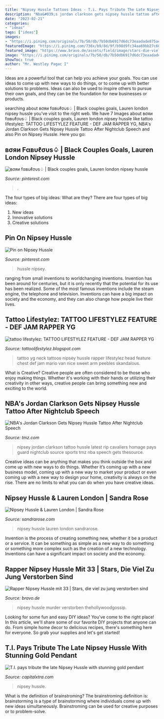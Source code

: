 ```yaml
---
title: "Nipsey Hussle Tattoos Ideas - T.i. Pays Tribute The Late Nipsey Hussle With Stunning Gold Pendant"
description: "Nba&#039;s jordan clarkson gets nipsey hussle tattoo after nightclub speech"
date: "2023-02-21"
categories:
- "ideas"
tags: ["ideas"]
images:
- "https://i.pinimg.com/originals/7b/50/db/7b50db6917d6dc73eaadade875aede60.jpg"
featuredImage: "https://i.pinimg.com/736x/b9/8d/9f/b98d9fc34aa69bb27c60d7c9f6c82df8.jpg"
featured_image: "https://www.bravo.de/assets/field/image/stars-die-viel-zu-jung-verstorben-sind-nipsey-hussle.jpg"
image: "https://i.pinimg.com/originals/7b/50/db/7b50db6917d6dc73eaadade875aede60.jpg"
ShowToc: true
author: "Mr. Westley Pagac I"
---
```



Ideas are a powerful tool that can help you achieve your goals. You can use ideas to come up with new ways to do things, or to come up with better solutions to problems. Ideas can also be used to inspire others to pursue their own goals, and they can be the foundation for new businesses or products.

	

		
searching about вσяи fαвυℓσυѕ♤ | Black couples goals, Lauren london nipsey hussle you've visit to the right web. We have 7 Images about вσяи fαвυℓσυѕ♤ | Black couples goals, Lauren london nipsey hussle like tattoo lifestylez: TATTOO LIFESTYLEZ FEATURE - DEF JAM RAPPER YG, NBA&#039;s Jordan Clarkson Gets Nipsey Hussle Tattoo After Nightclub Speech and also Pin on Nipsey Hussle. Here you go:
		
    
## вσяи Fαвυℓσυѕ♤ | Black Couples Goals, Lauren London Nipsey Hussle

<img loading=lazy src="https://i.pinimg.com/originals/7b/50/db/7b50db6917d6dc73eaadade875aede60.jpg" onerror="this.onerror=null;this.src='https://tse3.mm.bing.net/th?id=OIP.oQS6GjVYeKLQNAZo7-4CBAHaJJ&amp;pid=15.1';" alt="вσяи fαвυℓσυѕ♤ | Black couples goals, Lauren london nipsey hussle">

_Source: pinterest.com_

>. 

	

The four types of big ideas: What are they?
There are four types of big ideas: 
1. New ideas 
2. Innovative solutions 
3. Creative solutions 

    
## Pin On Nipsey Hussle

<img loading=lazy src="https://i.pinimg.com/736x/b9/8d/9f/b98d9fc34aa69bb27c60d7c9f6c82df8.jpg" onerror="this.onerror=null;this.src='https://tse3.mm.bing.net/th?id=OIP.y8oI1CNsFBkXli63ectozgHaHh&amp;pid=15.1';" alt="Pin on Nipsey Hussle">

_Source: pinterest.com_

>hussle nipsey. 

	

ranging from small inventions to worldchanging inventions.
Invention has been around for centuries, but it is only recently that the potential for its use has been realized. Some of the most famous inventions include the steam engine, the telephone and television. Inventions can have a big impact on society and the economy, and they can also change how people live their lives.

    
## Tattoo Lifestylez: TATTOO LIFESTYLEZ FEATURE - DEF JAM RAPPER YG

<img loading=lazy src="http://2.bp.blogspot.com/-Vsiu1VnA4uE/TcCQaSEJrJI/AAAAAAAAAf4/WVVAlZyc5iQ/s1600/new+yg8.jpg" onerror="this.onerror=null;this.src='https://tse3.mm.bing.net/th?id=OIP.vPsRPqqHKWk663ZQHn26_QAAAA&amp;pid=15.1';" alt="tattoo lifestylez: TATTOO LIFESTYLEZ FEATURE - DEF JAM RAPPER YG">

_Source: tattoolifestylez.blogspot.com_

>tattoo yg neck tattoos nipsey hussle rapper lifestylez head feature chest def jam mario van nice sweet arm peebles skandalous. 

	

What is Creative?
Creative people are often considered to be those who enjoy making things. Whether it's working with their hands or utilizing their creativity in other ways, creative people can bring something new and exciting to the world.

    
## NBA&#039;s Jordan Clarkson Gets Nipsey Hussle Tattoo After Nightclub Speech

<img loading=lazy src="https://images.tmz.com/2019/04/18/0418-jordan-clarkson-insta-3.jpg" onerror="this.onerror=null;this.src='https://tse2.mm.bing.net/th?id=OIP.xViWwVjRJN51lo4rZMyNoQHaFj&amp;pid=15.1';" alt="NBA&#039;s Jordan Clarkson Gets Nipsey Hussle Tattoo After Nightclub Speech">

_Source: tmz.com_

>nipsey jordan clarkson tattoo hussle latest rip cavaliers homage pays guard nightclub source sports tmz nba speech gets thesource. 

	

Creative ideas can be anything that makes you think outside the box and come up with new ways to do things. Whether it’s coming up with a new business model, coming up with a new way to market your product or even coming up with a new way to design your home, creativity is always on the rise. There are no limits to what you can do when you have creative ideas.

    
## Nipsey Hussle &amp; Lauren London | Sandra Rose

<img loading=lazy src="https://sandrarose.com/wp-content/uploads/2017/11/Nipsey-Hussle-and-Lauren-London-at-Rev-BG-1-974x1500.jpg" onerror="this.onerror=null;this.src='https://tse4.mm.bing.net/th?id=OIP.3KgxGIQiYcAjCkU6yWCKzQHaLZ&amp;pid=15.1';" alt="Nipsey Hussle &amp; Lauren London | Sandra Rose">

_Source: sandrarose.com_

>nipsey hussle lauren london sandrarose. 

	

Invention is the process of creating something new, whether it be a product or a service. It can be something as simple as a new way to do something or something more complex such as the creation of a new technology. Inventions can have a significant impact on society and the economy.

    
## Rapper Nipsey Hussle Mit 33 | Stars, Die Viel Zu Jung Verstorben Sind

<img loading=lazy src="https://www.bravo.de/assets/field/image/stars-die-viel-zu-jung-verstorben-sind-nipsey-hussle.jpg" onerror="this.onerror=null;this.src='https://tse4.mm.bing.net/th?id=OIP.8ZRrl04VL54yMI_x85UttwHaHa&amp;pid=15.1';" alt="Rapper Nipsey Hussle mit 33 | Stars, die viel zu jung verstorben sind">

_Source: bravo.de_

>nipsey hussle murder verstorben thehollywoodgossip. 

	

Looking for some fun and easy DIY ideas? You've come to the right place! In this article, we'll share some of our favorite DIY projects that anyone can do. From simple home decor to delicious recipes, there's something here for everyone. So grab your supplies and let's get started!

    
## T.I. Pays Tribute The Late Nipsey Hussle With Stunning Gold Pendant

<img loading=lazy src="https://imgs.capitalxtra.com/images/128738?width=1000&amp;crop=16_9&amp;signature=eeE-2p4YjkrTcM5rq0HOwgVqbrk=" onerror="this.onerror=null;this.src='https://tse1.mm.bing.net/th?id=OIP.6x59hWX8_G1m6inc6fmNKAHaEK&amp;pid=15.1';" alt="T.I. pays tribute the late Nipsey Hussle with stunning gold pendant">

_Source: capitalxtra.com_

>nipsey hussle. 

	

What is the definition of brainstroming?
The brainstroming definition is:
brainstorming is a type of brainstorming where individuals come up with new ideas simultaneously. Brainstroming can be used for creative purposes or to problem-solve.

